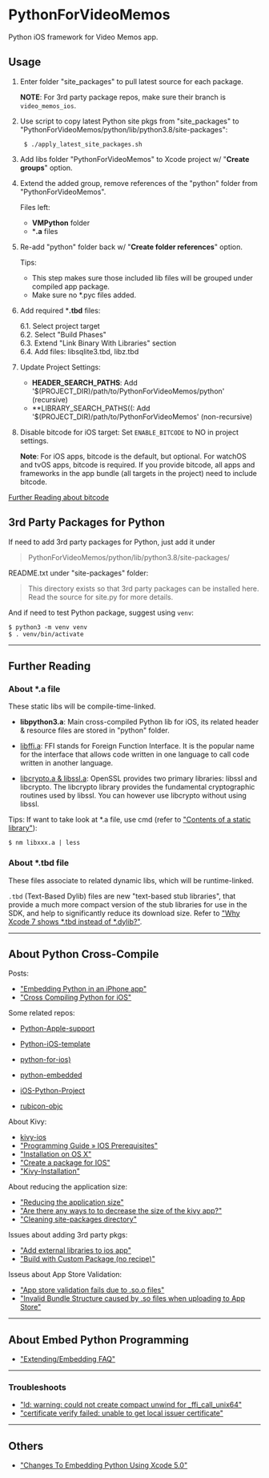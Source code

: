 # PythonForVideoMemos

Python iOS framework for Video Memos app.

## Usage

1. Enter folder "site_packages" to pull latest source for each package.

    **NOTE**: For 3rd party package repos, make sure their branch is `video_memos_ios`.

2. Use script to copy latest Python site pkgs from "site_packages" to "PythonForVideoMemos/python/lib/python3.8/site-packages":

        $ ./apply_latest_site_packages.sh

3. Add libs folder "PythonForVideoMemos" to Xcode project w/ "**Create groups**" option.

4. Extend the added group, remove references of the "python" folder from "PythonForVideoMemos".

    Files left:  
    - **VMPython** folder  
    - ***.a** files  

5. Re-add "python" folder back w/ "**Create folder references**" option.

    Tips:
    - This step makes sure those included lib files will be grouped under compiled app package.
    - Make sure no *.pyc files added.

6. Add required ***.tbd** files:

    6.1. Select project target  
    6.2. Select "Build Phases"  
    6.3. Extend "Link Binary With Libraries" section  
    6.4. Add files: libsqlite3.tbd, libz.tbd  

7. Update Project Settings:

    - **HEADER_SEARCH_PATHS**:  Add '$(PROJECT_DIR)/path/to/PythonForVideoMemos/python' (recursive)
    - **LIBRARY_SEARCH_PATHS((: Add '$(PROJECT_DIR)/path/to/PythonForVideoMemos'    (non-recursive)

8. Disable bitcode for iOS target: Set `ENABLE_BITCODE` to NO in project settings.

    **Note**: For iOS apps, bitcode is the default, but optional. For watchOS and tvOS apps, bitcode
    is required. If you provide bitcode, all apps and frameworks in the app bundle (all targets 
    in the project) need to include bitcode.

[Further Reading about bitcode](https://help.apple.com/xcode/mac/current/#/devbbdc5ce4f)

## 3rd Party Packages for Python

If need to add 3rd party packages for Python, just add it under

> PythonForVideoMemos/python/lib/python3.8/site-packages/

README.txt under "site-packages" folder:

> This directory exists so that 3rd party packages can be installed here.
> Read the source for site.py for more details. 

And if need to test Python package, suggest using `venv`:

    $ python3 -m venv venv  
    $ . venv/bin/activate  

---

## Further Reading

### About *.a file

These static libs will be compile-time-linked.

- **libpython3.a**: Main cross-compiled Python lib for iOS, its related header & resource files are stored in "python" folder.

- [libffi.a](https://sourceware.org/libffi/): FFI stands for Foreign Function Interface. It is the popular name for the interface that allows code written in one language to call code written in another language.

- [libcrypto.a & libssl.a](https://wiki.openssl.org/index.php/Libcrypto_API): OpenSSL provides two primary libraries: libssl and libcrypto. The libcrypto library provides the fundamental cryptographic routines used by libssl. You can however use libcrypto without using libssl.

Tips: If want to take look at *.a file, use cmd (refer to ["Contents of a static library"](https://stackoverflow.com/questions/3757108/contents-of-a-static-library)):

    $ nm libxxx.a | less

### About *.tbd file

These files associate to related dynamic libs, which will be runtime-linked.

`.tbd` (Text-Based Dylib) files are new "text-based stub libraries", that provide a much more compact version of the stub libraries for use in the SDK, and help to significantly reduce its download size. Refer to ["Why Xcode 7 shows *.tbd instead of *.dylib?"](https://stackoverflow.com/questions/31450690/why-xcode-7-shows-tbd-instead-of-dylib).


---

## About Python Cross-Compile

Posts:

- ["Embedding Python in an iPhone app"](https://stackoverflow.com/questions/3691655/embedding-python-in-an-iphone-app)
- ["Cross Compiling Python for iOS"](http://www.srplab.com/en/files/others/compile/cross_compiling_python_for_ios.html)

Some related repos:

- [Python-Apple-support](https://github.com/beeware/Python-Apple-support)
- [Python-iOS-template](https://github.com/beeware/Python-iOS-template)
- [python-for-ios)](https://github.com/linusyang/python-for-ios)
- [python-embedded](https://github.com/albertz/python-embedded/)

- [iOS-Python-Project](https://github.com/clowwindy/iOS-Python-Project)
- [rubicon-objc](https://github.com/beeware/rubicon-objc)

About Kivy:

- [kivy-ios](https://github.com/kivy/kivy-ios)
- ["Programming Guide » IOS Prerequisites"](https://kivy.org/doc/stable/guide/packaging-ios-prerequisites.html#packaging-ios-prerequisites)
- ["Installation on OS X"](https://kivy.org/doc/stable/installation/installation-osx.html)
- ["Create a package for IOS"](https://kivy.org/doc/stable/guide/packaging-ios.html)
- ["Kivy-Installation"](https://www.bookstack.cn/read/Kivy-CN/01-Kivy-Installation.md)

About reducing the application size:

- ["Reducing the application size"](https://github.com/kivy/kivy-ios#reducing-the-application-size)
- ["Are there any ways to to decrease the size of the kivy app?"](https://github.com/kivy/kivy-ios/issues/226)
- ["Cleaning site-packages directory"](https://github.com/kivy/kivy-ios/issues/397)

Issues about adding 3rd party pkgs:

- ["Add external libraries to ios app"](https://github.com/kivy/kivy-ios/issues/497)
- ["Build with Custom Package (no recipe)"](https://github.com/kivy/kivy-ios/issues/431)

Isseus about App Store Validation:

- ["App store validation fails due to .so.o files"](https://github.com/kivy/kivy-ios/issues/315)
- ["Invalid Bundle Structure caused by .so files when uploading to App Store"](https://github.com/kivy/kivy-ios/issues/306)

---

## About Embed Python Programming

- ["Extending/Embedding FAQ"](https://python.readthedocs.io/en/latest/faq/extending.html)

---

### Troubleshoots

- ["ld: warning: could not create compact unwind for _ffi_call_unix64"](https://gitlab.haskell.org/ghc/ghc/-/issues/5019)
- ["certificate verify failed: unable to get local issuer certificate"](https://stackoverflow.com/questions/52805115/certificate-verify-failed-unable-to-get-local-issuer-certificate)

---

## Others

- ["Changes To Embedding Python Using Xcode 5.0"](https://developer.apple.com/library/archive/technotes/tn2328/_index.html)

